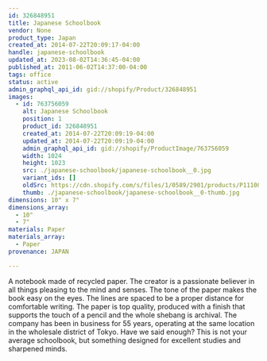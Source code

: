 ```yaml
---
id: 326848951
title: Japanese Schoolbook
vendor: None
product_type: Japan
created_at: 2014-07-22T20:09:17-04:00
handle: japanese-schoolbook
updated_at: 2023-08-02T14:36:45-04:00
published_at: 2011-06-02T14:37:00-04:00
tags: office
status: active
admin_graphql_api_id: gid://shopify/Product/326848951
images:
  - id: 763756059
    alt: Japanese Schoolbook
    position: 1
    product_id: 326848951
    created_at: 2014-07-22T20:09:19-04:00
    updated_at: 2014-07-22T20:09:19-04:00
    admin_graphql_api_id: gid://shopify/ProductImage/763756059
    width: 1024
    height: 1023
    src: ./japanese-schoolbook/japanese-schoolbook__0.jpg
    variant_ids: []
    oldSrc: https://cdn.shopify.com/s/files/1/0589/2901/products/P1110058.jpeg?v=1406074159
    thumb: ./japanese-schoolbook/japanese-schoolbook__0-thumb.jpg
dimensions: 10" x 7"
dimensions_array:
  - 10"
  - 7"
materials: Paper
materials_array:
  - Paper
provenance: JAPAN

---
```


A notebook made of recycled paper. The creator is a passionate believer in all things pleasing to the mind and senses. The tone of the paper makes the book easy on the eyes. The lines are spaced to be a proper distance for comfortable writing. The paper is top quality, produced with a finish that supports the touch of a pencil and the whole shebang is archival. The company has been in business for 55 years, operating at the same location in the wholesale district of Tokyo. Have we said enough? This is not your average schoolbook, but something designed for excellent studies and sharpened minds.